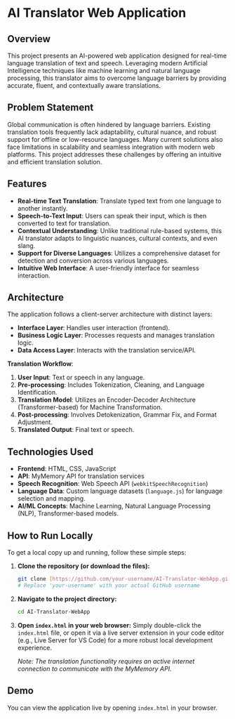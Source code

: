 # AI Translator Web Application

## Overview
This project presents an AI-powered web application designed for real-time language translation of text and speech. Leveraging modern Artificial Intelligence techniques like machine learning and natural language processing, this translator aims to overcome language barriers by providing accurate, fluent, and contextually aware translations.

## Problem Statement
Global communication is often hindered by language barriers. Existing translation tools frequently lack adaptability, cultural nuance, and robust support for offline or low-resource languages. Many current solutions also face limitations in scalability and seamless integration with modern web platforms. This project addresses these challenges by offering an intuitive and efficient translation solution.

## Features
* **Real-time Text Translation**: Translate typed text from one language to another instantly.
* **Speech-to-Text Input**: Users can speak their input, which is then converted to text for translation.
* **Contextual Understanding**: Unlike traditional rule-based systems, this AI translator adapts to linguistic nuances, cultural contexts, and even slang.
* **Support for Diverse Languages**: Utilizes a comprehensive dataset for detection and conversion across various languages.
* **Intuitive Web Interface**: A user-friendly interface for seamless interaction.

## Architecture
The application follows a client-server architecture with distinct layers:
* **Interface Layer**: Handles user interaction (frontend).
* **Business Logic Layer**: Processes requests and manages translation logic.
* **Data Access Layer**: Interacts with the translation service/API.

**Translation Workflow**:
1.  **User Input**: Text or speech in any language.
2.  **Pre-processing**: Includes Tokenization, Cleaning, and Language Identification.
3.  **Translation Model**: Utilizes an Encoder-Decoder Architecture (Transformer-based) for Machine Transformation.
4.  **Post-processing**: Involves Detokenization, Grammar Fix, and Format Adjustment.
5.  **Translated Output**: Final text or speech.

## Technologies Used
* **Frontend**: HTML, CSS, JavaScript
* **API**: MyMemory API for translation services
* **Speech Recognition**: Web Speech API (`webkitSpeechRecognition`)
* **Language Data**: Custom language datasets (`language.js`) for language selection and mapping.
* **AI/ML Concepts**: Machine Learning, Natural Language Processing (NLP), Transformer-based models.

## How to Run Locally

To get a local copy up and running, follow these simple steps:

1.  **Clone the repository (or download the files):**
    ```bash
    git clone [https://github.com/your-username/AI-Translator-WebApp.git](https://github.com/your-username/AI-Translator-WebApp.git)
    # Replace 'your-username' with your actual GitHub username
    ```
2.  **Navigate to the project directory:**
    ```bash
    cd AI-Translator-WebApp
    ```
3.  **Open `index.html` in your web browser:**
    Simply double-click the `index.html` file, or open it via a live server extension in your code editor (e.g., Live Server for VS Code) for a more robust local development experience.

    *Note: The translation functionality requires an active internet connection to communicate with the MyMemory API.*

## Demo
You can view the application live by opening `index.html` in your browser.

